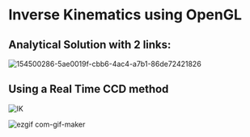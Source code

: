 # Inverse Kinematics using OpenGL
## Analytical Solution with 2 links:
![154500286-5ae0019f-cbb6-4ac4-a7b1-86de72421826](https://user-images.githubusercontent.com/57908067/154500417-7eb0327b-995e-4021-bff1-60dee8b99726.gif)

## Using a Real Time CCD method
![IK](https://user-images.githubusercontent.com/57908067/155179171-6168ac9a-9664-4789-8857-c800660f9cbd.gif)

![ezgif com-gif-maker](https://user-images.githubusercontent.com/57908067/155195420-a0ce35ad-7eb8-469d-97e7-133ea37f9799.gif)
